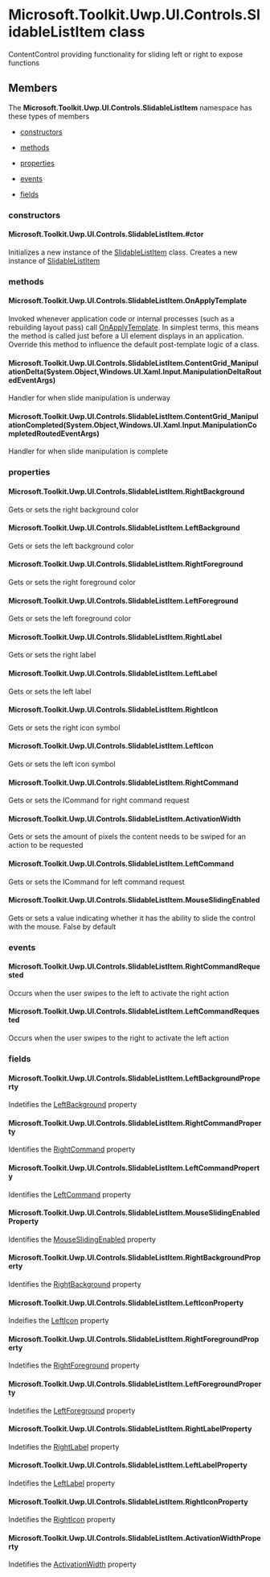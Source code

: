 
# Microsoft.Toolkit.Uwp.UI.Controls.SlidableListItem class

ContentControl providing functionality for sliding left or right to expose functions

## Members

The **Microsoft.Toolkit.Uwp.UI.Controls.SlidableListItem** namespace has these types of members

* [constructors](#constructors)

* [methods](#methods)

* [properties](#properties)

* [events](#events)

* [fields](#fields)

### constructors

#### Microsoft.Toolkit.Uwp.UI.Controls.SlidableListItem.#ctor

Initializes a new instance of the [SlidableListItem](T_Microsoft_Toolkit_Uwp_UI_Controls_SlidableListItem) class.            Creates a new instance of [SlidableListItem](T_Microsoft_Toolkit_Uwp_UI_Controls_SlidableListItem)

### methods

#### Microsoft.Toolkit.Uwp.UI.Controls.SlidableListItem.OnApplyTemplate

Invoked whenever application code or internal processes (such as a rebuilding            layout pass) call [OnApplyTemplate](M_Microsoft_Toolkit_Uwp_UI_Controls_SlidableListItem_OnApplyTemplate). In simplest terms, this means the method
            is called just before a UI element displays in an application. Override this
            method to influence the default post-template logic of a class.

#### Microsoft.Toolkit.Uwp.UI.Controls.SlidableListItem.ContentGrid_ManipulationDelta(System.Object,Windows.UI.Xaml.Input.ManipulationDeltaRoutedEventArgs)

Handler for when slide manipulation is underway

#### Microsoft.Toolkit.Uwp.UI.Controls.SlidableListItem.ContentGrid_ManipulationCompleted(System.Object,Windows.UI.Xaml.Input.ManipulationCompletedRoutedEventArgs)

Handler for when slide manipulation is complete

### properties

#### Microsoft.Toolkit.Uwp.UI.Controls.SlidableListItem.RightBackground

Gets or sets the right background color

#### Microsoft.Toolkit.Uwp.UI.Controls.SlidableListItem.LeftBackground

Gets or sets the left background color

#### Microsoft.Toolkit.Uwp.UI.Controls.SlidableListItem.RightForeground

Gets or sets the right foreground color

#### Microsoft.Toolkit.Uwp.UI.Controls.SlidableListItem.LeftForeground

Gets or sets the left foreground color

#### Microsoft.Toolkit.Uwp.UI.Controls.SlidableListItem.RightLabel

Gets or sets the right label

#### Microsoft.Toolkit.Uwp.UI.Controls.SlidableListItem.LeftLabel

Gets or sets the left label

#### Microsoft.Toolkit.Uwp.UI.Controls.SlidableListItem.RightIcon

Gets or sets the right icon symbol

#### Microsoft.Toolkit.Uwp.UI.Controls.SlidableListItem.LeftIcon

Gets or sets the left icon symbol

#### Microsoft.Toolkit.Uwp.UI.Controls.SlidableListItem.RightCommand

Gets or sets the ICommand for right command request

#### Microsoft.Toolkit.Uwp.UI.Controls.SlidableListItem.ActivationWidth

Gets or sets the amount of pixels the content needs to be swiped for an            action to be requested

#### Microsoft.Toolkit.Uwp.UI.Controls.SlidableListItem.LeftCommand

Gets or sets the ICommand for left command request

#### Microsoft.Toolkit.Uwp.UI.Controls.SlidableListItem.MouseSlidingEnabled

Gets or sets a value indicating whether it has the ability to slide the control with the mouse. False by default

### events

#### Microsoft.Toolkit.Uwp.UI.Controls.SlidableListItem.RightCommandRequested

Occurs when the user swipes to the left to activate the right action

#### Microsoft.Toolkit.Uwp.UI.Controls.SlidableListItem.LeftCommandRequested

Occurs when the user swipes to the right to activate the left action

### fields

#### Microsoft.Toolkit.Uwp.UI.Controls.SlidableListItem.LeftBackgroundProperty

Indetifies the [LeftBackground](P_Microsoft_Toolkit_Uwp_UI_Controls_SlidableListItem_LeftBackground) property

#### Microsoft.Toolkit.Uwp.UI.Controls.SlidableListItem.RightCommandProperty

Identifies the [RightCommand](P_Microsoft_Toolkit_Uwp_UI_Controls_SlidableListItem_RightCommand) property

#### Microsoft.Toolkit.Uwp.UI.Controls.SlidableListItem.LeftCommandProperty

Identifies the [LeftCommand](P_Microsoft_Toolkit_Uwp_UI_Controls_SlidableListItem_LeftCommand) property

#### Microsoft.Toolkit.Uwp.UI.Controls.SlidableListItem.MouseSlidingEnabledProperty

Identifies the [MouseSlidingEnabled](P_Microsoft_Toolkit_Uwp_UI_Controls_SlidableListItem_MouseSlidingEnabled) property

#### Microsoft.Toolkit.Uwp.UI.Controls.SlidableListItem.RightBackgroundProperty

Identifies the [RightBackground](P_Microsoft_Toolkit_Uwp_UI_Controls_SlidableListItem_RightBackground) property

#### Microsoft.Toolkit.Uwp.UI.Controls.SlidableListItem.LeftIconProperty

Indeifies the [LeftIcon](P_Microsoft_Toolkit_Uwp_UI_Controls_SlidableListItem_LeftIcon) property

#### Microsoft.Toolkit.Uwp.UI.Controls.SlidableListItem.RightForegroundProperty

Indetifies the [RightForeground](P_Microsoft_Toolkit_Uwp_UI_Controls_SlidableListItem_RightForeground) property

#### Microsoft.Toolkit.Uwp.UI.Controls.SlidableListItem.LeftForegroundProperty

Indetifies the [LeftForeground](P_Microsoft_Toolkit_Uwp_UI_Controls_SlidableListItem_LeftForeground) property

#### Microsoft.Toolkit.Uwp.UI.Controls.SlidableListItem.RightLabelProperty

Indetifies the [RightLabel](P_Microsoft_Toolkit_Uwp_UI_Controls_SlidableListItem_RightLabel) property

#### Microsoft.Toolkit.Uwp.UI.Controls.SlidableListItem.LeftLabelProperty

Indetifies the [LeftLabel](P_Microsoft_Toolkit_Uwp_UI_Controls_SlidableListItem_LeftLabel) property

#### Microsoft.Toolkit.Uwp.UI.Controls.SlidableListItem.RightIconProperty

Indetifies the [RightIcon](P_Microsoft_Toolkit_Uwp_UI_Controls_SlidableListItem_RightIcon) property

#### Microsoft.Toolkit.Uwp.UI.Controls.SlidableListItem.ActivationWidthProperty

Indetifies the [ActivationWidth](P_Microsoft_Toolkit_Uwp_UI_Controls_SlidableListItem_ActivationWidth) property
